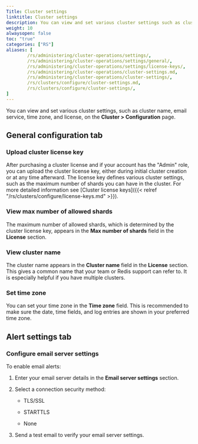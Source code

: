 ```yaml
---
Title: Cluster settings
linktitle: Cluster settings
description: You can view and set various cluster settings such as cluster name, email service, time zone, and license.
weight: 10
alwaysopen: false
toc: "true"
categories: ["RS"]
aliases: [
        /rs/administering/cluster-operations/settings/,
        /rs/administering/cluster-operations/settings/general/,
        /rs/administering/cluster-operations/settings/license-keys/,
        /rs/administering/cluster-operations/cluster-settings.md,
        /rs/administering/cluster-operations/cluster-settings/,
        /rs/clusters/configure/cluster-settings.md,
        /rs/clusters/configure/cluster-settings/,
]
---
```

You can view and set various cluster settings, such as cluster name, email service, time zone, and license, on the **Cluster > Configuration** page.

## General configuration tab

### Upload cluster license key

After purchasing a cluster license and if your account has the "Admin" role,
you can upload the cluster license key, either during initial
cluster creation or at any time afterward. The license key defines various
cluster settings, such as the maximum number of shards you can have in
the cluster. For more detailed information see [Cluster license
keys]({{< relref "/rs/clusters/configure/license-keys.md" >}}).

### View max number of allowed shards

The maximum number of allowed shards, which is determined by the cluster license
key, appears in the **Max number of shards** field in the **License** section.

### View cluster name

The cluster name appears in the **Cluster name** field in the **License** section. This gives a
common name that your team or Redis support can refer to. It is
especially helpful if you have multiple clusters.

### Set time zone

You can set your time zone in the **Time zone** field. This is
recommended to make sure the date, time fields, and log
entries are shown in your preferred time zone.

## Alert settings tab

### Configure email server settings

To enable email alerts:

1. Enter your email
server details in the **Email server settings** section.

1. Select a connection security method:

    - TLS/SSL 

    - STARTTLS
    
    - None

1. Send a test email to verify your email server settings.
